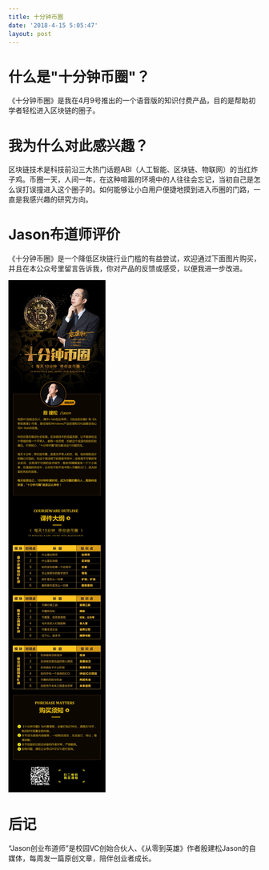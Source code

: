 ```yaml
---
title: 十分钟币圈
date: '2018-4-15 5:05:47'
layout: post
---
```


# 什么是"十分钟币圈"？

《十分钟币圈》是我在4月9号推出的一个语音版的知识付费产品，目的是帮助初学者轻松进入区块链的圈子。

# 我为什么对此感兴趣？

区块链技术是科技前沿三大热门话题ABI（人工智能、区块链、物联网）的当红炸子鸡。币圈一天，人间一年，在这种喧嚣的环境中的人往往会忘记，当初自己是怎么误打误撞进入这个圈子的。如何能够让小白用户便捷地摸到进入币圈的门路，一直是我感兴趣的研究方向。

# Jason布道师评价

《十分钟币圈》是一个降低区块链行业门槛的有益尝试，欢迎通过下面图片购买，并且在本公众号里留言告诉我，你对产品的反馈或感受，以便我进一步改进。

![10min](/assets/10min.jpeg)

# 后记

“Jason创业布道师”是校园VC创始合伙人、《从零到英雄》作者殷建松Jason的自媒体，每周发一篇原创文章，陪伴创业者成长。
